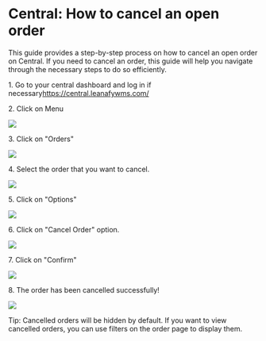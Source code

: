 # Central: How to cancel an open order

This guide provides a step-by-step process on how to cancel an open order on Central. If you need to cancel an order, this guide will help you navigate through the necessary steps to do so efficiently.

1\. Go to your central dashboard and log in if necessary<https://central.leanafywms.com/>


2\. Click on Menu

![](https://ajeuwbhvhr.cloudimg.io/colony-recorder.s3.amazonaws.com/files/2023-09-14/4ef79395-d9da-40b6-9e86-4e1587fdebe1/ascreenshot.jpeg?tl_px=0,0&br_px=1719,961&force_format=png&width=1120.0&wat=1&wat_opacity=0.7&wat_gravity=northwest&wat_url=https://colony-recorder.s3.us-west-1.amazonaws.com/images/watermarks/FB923C_standard.png&wat_pad=72,43)


3\. Click on "Orders"

![](https://ajeuwbhvhr.cloudimg.io/colony-recorder.s3.amazonaws.com/files/2023-09-14/43d1aad3-0723-49b4-b43b-ee09c678cd4e/ascreenshot.jpeg?tl_px=0,265&br_px=2293,1546&force_format=png&width=1120.0&wat=1&wat_opacity=0.7&wat_gravity=northwest&wat_url=https://colony-recorder.s3.us-west-1.amazonaws.com/images/watermarks/FB923C_standard.png&wat_pad=134,277)


4\. Select the order that you want to cancel.

![](https://ajeuwbhvhr.cloudimg.io/colony-recorder.s3.amazonaws.com/files/2023-09-14/230eb0c1-178f-4b8b-81aa-2ccbf5ca0f48/user_cropped_screenshot.jpeg?tl_px=0,58&br_px=1719,1019&force_format=png&width=1120.0&wat=1&wat_opacity=0.7&wat_gravity=northwest&wat_url=https://colony-recorder.s3.us-west-1.amazonaws.com/images/watermarks/FB923C_standard.png&wat_pad=364,277)


5\. Click on "Options"

![](https://ajeuwbhvhr.cloudimg.io/colony-recorder.s3.amazonaws.com/files/2023-09-14/d5a0a8c2-7eef-4d17-b346-5cf35a02729c/user_cropped_screenshot.jpeg?tl_px=0,0&br_px=1719,961&force_format=png&width=1120.0&wat=1&wat_opacity=0.7&wat_gravity=northwest&wat_url=https://colony-recorder.s3.us-west-1.amazonaws.com/images/watermarks/FB923C_standard.png&wat_pad=261,163)


6\. Click on "Cancel Order" option.

![](https://ajeuwbhvhr.cloudimg.io/colony-recorder.s3.amazonaws.com/files/2023-09-14/8169b188-9974-4c26-8b62-ec053258340a/user_cropped_screenshot.jpeg?tl_px=0,329&br_px=1719,1290&force_format=png&width=1120.0&wat=1&wat_opacity=0.7&wat_gravity=northwest&wat_url=https://colony-recorder.s3.us-west-1.amazonaws.com/images/watermarks/FB923C_standard.png&wat_pad=354,277)


7\. Click on "Confirm"

![](https://ajeuwbhvhr.cloudimg.io/colony-recorder.s3.amazonaws.com/files/2023-09-14/247bbaef-e586-4e70-b2dd-1a8d1fc72e15/user_cropped_screenshot.jpeg?tl_px=0,0&br_px=2940,1606&force_format=png&width=1120.0&wat=1&wat_opacity=0.7&wat_gravity=northwest&wat_url=https://colony-recorder.s3.us-west-1.amazonaws.com/images/watermarks/FB923C_standard.png&wat_pad=695,317)


8\. The order has been cancelled successfully!

![](https://ajeuwbhvhr.cloudimg.io/colony-recorder.s3.amazonaws.com/files/2023-09-14/f82a7b41-f76e-42c1-a29f-f454dbbbe6cd/user_cropped_screenshot.jpeg?tl_px=1220,0&br_px=2940,961&force_format=png&width=1120.0&wat=1&wat_opacity=0.7&wat_gravity=northwest&wat_url=https://colony-recorder.s3.us-west-1.amazonaws.com/images/watermarks/FB923C_standard.png&wat_pad=1013,34)


Tip: Cancelled orders will be hidden by default. If you want to view cancelled orders, you can use filters on the order page to display them.